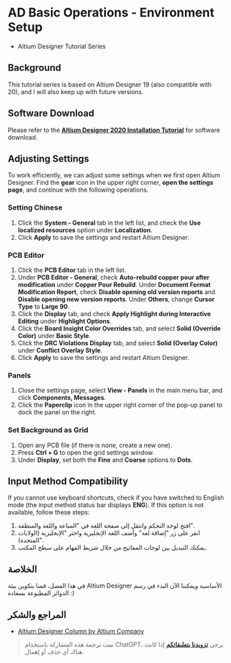 # AD Basic Operations - Environment Setup

- Altium Designer Tutorial Series

## Background

This tutorial series is based on Altium Designer 19 (also compatible with 20), and I will also keep up with future versions.

## Software Download

Please refer to the [**Altium Designer 2020 Installation Tutorial**](https://mp.weixin.qq.com/s?__biz=MzIwMjE1MjMyMw==&mid=502718968&idx=1&sn=4c37dc403171ffad01fca95b5a537b2e&chksm=0ee141143996c8021799bb5bf5407b7b56c2d7fa5dc484bda61893efd74a06a1f6be63a7a35e&scene=20&xtrack=1&key=088e5814bbd70a9bf7fb42111d02cbb81bb55981baea77169d867e2871add46f26dccde79326a96e819591677be92412fc05ff2af437922652dfe7ae1b94dc8172f36186ba0b2b460004027131ceae2c&ascene=1&uin=MTk5MDUwOTA0Mg%3D%3D&devicetype=Windows+10+x64&version=62090523&lang=zh_CN&exportkey=AyOYwgP948kprM0EiAGMcyk%3D&pass_ticket=6jBDTE0Qqg%2BrAl1wrTIo2UeJLmUrtbfUKPpgRGdeqhwXUk8QVkc%2Fyekd3BvlvVsB) for software download. 

## Adjusting Settings

To work efficiently, we can adjust some settings when we first open Altium Designer. Find the **gear** icon in the upper right corner, **open the settings page**, and continue with the following operations.

### Setting Chinese

1. Click the **System - General** tab in the left list, and check the **Use localized resources** option under **Localization**.
2. Click **Apply** to save the settings and restart Altium Designer.

### PCB Editor

1. Click the **PCB Editor** tab in the left list.
2. Under **PCB Editor - General**, check **Auto-rebuild copper pour after modification** under **Copper Pour Rebuild**. Under **Document Format Modification Report**, check **Disable opening old version reports** and **Disable opening new version reports**. Under **Others**, change **Cursor Type** to **Large 90**.
3. Click the **Display** tab, and check **Apply Highlight during Interactive Editing** under **Highlight Options**.
4. Click the **Board Insight Color Overrides** tab, and select **Solid (Override Color)** under **Basic Style**.
5. Click the **DRC Violations Display** tab, and select **Solid (Overlay Color)** under **Conflict Overlay Style**.
6. Click **Apply** to save the settings and restart Altium Designer.

### Panels

1. Close the settings page, select **View - Panels** in the main menu bar, and click **Components, Messages**.
2. Click the **Paperclip** icon in the upper right corner of the pop-up panel to dock the panel on the right.

### Set Background as Grid

1. Open any PCB file (if there is none, create a new one).
2. Press **Ctrl + G** to open the grid settings window.
3. Under **Display**, set both the **Fine** and **Coarse** options to **Dots**.

## Input Method Compatibility

If you cannot use keyboard shortcuts, check if you have switched to English mode (the input method status bar displays **ENG**). If this option is not available, follow these steps:

1. افتح لوحة التحكم وانتقل إلى صفحة اللغة في "الساعة واللغة والمنطقة".
2. انقر على زر "إضافة لغة" وأضف اللغة الإنجليزية واختر "الإنجليزية (الولايات المتحدة)".
3. يمكنك التبديل بين لوحات المفاتيح من خلال شريط المهام على سطح المكتب.

## الخلاصة

في هذا الفصل، قمنا بتكوين بيئة Altium Designer الأساسية ويمكننا الآن البدء في رسم الدوائر المطبوعة بسعادة :)

## المراجع والشكر

- [Altium Designer Column by Altium Company](https://seujxh.wordpress.com/2018/09/30/altium%e5%85%ac%e5%8f%b8altium-designer%e4%b8%93%e6%a0%8f/)

> تمت ترجمة هذه المشاركة باستخدام ChatGPT، يرجى [**تزويدنا بتعليقاتكم**](https://github.com/linyuxuanlin/Wiki_MkDocs/issues/new) إذا كانت هناك أي حذف أو إهمال.